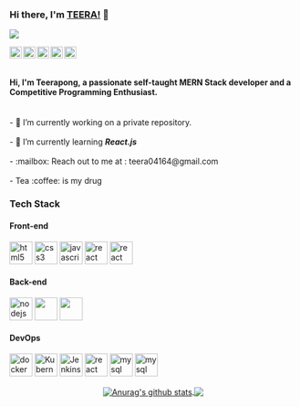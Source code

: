 ### Hi there, I'm [TEERA!](https://github.com/teera04164) 👋
![](https://komarev.com/ghpvc/?username=teera04164)

<a href="https://twitter.com/teera04164">
  <img align="left" alt="Teerapong | Twitter" width="21px" src="https://img.icons8.com/fluent/48/000000/twitter.png" />
</a>
<a href="https://www.hackerrank.com/teera04164/">
<img align="left" alt="Teerapong | Twitter" width="21px" src="https://img.icons8.com/windows/32/000000/hackerrank.png" />
</a>
<a href="https://linkedin.com/in/teera04164">
 <img  align="left" alt="Teerapong | Linkedin" width="21px" src="https://img.icons8.com/cute-clipart/64/000000/linkedin.png" />
</a>
<a href="https://www.facebook.com/mihir.gupta.7965/">
 <img align="left" alt="Teerapong | Facebook" width="21px" src="https://img.icons8.com/fluent/64/000000/facebook-new.png" />
</a>
<a href="https://www.instagram/mihir_gupta_1/">
 <img align="left" alt="Teerapong | Facebook" width="21px" src="https://img.icons8.com/cute-clipart/64/000000/instagram-new.png"/>
</a>
<br />
<br />
<h4>Hi, I'm Teerapong, a passionate self-taught <strong>MERN Stack developer</strong> and a <strong>Competitive Programming Enthusiast</strong>.</h4>
<br/>
- 🔭 I’m currently working on a private repository.<br/>
<br />
- 🌱 I’m currently learning <strong><em>React.js</em></strong><br/>
<br />
- :mailbox: Reach out to me at : teera04164@gmail.com<br/>
<br />
- Tea :coffee: is my drug
<h3>Tech Stack</h3>
<h4>Front-end</h4>
<p align="left"> 
  <img src="https://devicons.github.io/devicon/devicon.git/icons/html5/html5-original-wordmark.svg" alt="html5" width="40" height="40"/> 
  <img src="https://devicons.github.io/devicon/devicon.git/icons/css3/css3-original-wordmark.svg" alt="css3" width="40" height="40"/> 
  <img src="https://devicons.github.io/devicon/devicon.git/icons/javascript/javascript-original.svg" alt="javascript" width="40" height="40"/> 
   <img src="https://img.stackshare.io/service/4109/16407404782_8b9c57eab3.jpg" alt="react" width="40" height="40"/>
  <img src="https://devicons.github.io/devicon/devicon.git/icons/react/react-original-wordmark.svg" alt="react" width="40" height="40"/>
 </p>
 <h4>Back-end</h4>
<p align="left"> 
<img src="https://img.icons8.com/color/48/000000/nodejs.png" width="40" height="40" alt="nodejs" />
  <img src="https://img.icons8.com/color/48/000000/mongodb.png" width="40" height="40" />
  <img src="https://img.stackshare.io/service/1025/logo-mysql-170x170.png" width="40" height="40" />
  
 </p>
  <h4>DevOps</h4>
<p align="left"> 
  <img src="https://img.stackshare.io/service/586/n4u37v9t_400x400.png" alt="docker" width="40" height="40"/> 
  <img src="https://img.stackshare.io/service/1885/21_d3cvM.png" alt="Kubernetes" width="40" height="40"/> 
  <img src="https://img.stackshare.io/service/670/jenkins.png" alt="Jenkins" width="40" height="40"/> 
  <img src="https://img.stackshare.io/service/1046/git.png" alt="react" width="40" height="40"/>
  <img src="https://img.stackshare.io/service/2237/757747.png" alt="mysql" width="40" height="40"/> 
    <img src="https://img.stackshare.io/service/1052/YMxUfyWf.png" alt="mysql" width="40" height="40"/> 
 </p>
<p align = 'center'> 
<a href="https://github.com/anuraghazra/github-readme-stats">
  <img align="center" src="https://github-readme-stats.anuraghazra1.vercel.app/api?username=teera04164&show_icons=true&include_all_commits=true&theme=radical" alt="Anurag's github stats" />
</a>
<a href="https://github.com/anuraghazra/github-readme-stats">
  <!-- Change the `github-readme-stats.anuraghazra1.vercel.app` to `github-readme-stats.vercel.app`  -->
  <img align="center" src="https://github-readme-stats.anuraghazra1.vercel.app/api/top-langs/?username=teera04164&layout=compact&theme=radical" />
</a>
